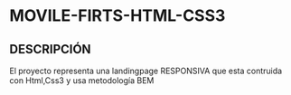 # MOVILE-FIRTS-HTML-CSS3
## DESCRIPCIÓN 
El proyecto representa una landingpage RESPONSIVA que esta contruida con Html,Css3 y usa metodología BEM 
